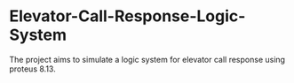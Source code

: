 # Elevator-Call-Response-Logic-System
The project aims to simulate a logic system for elevator call response using proteus 8.13. 

